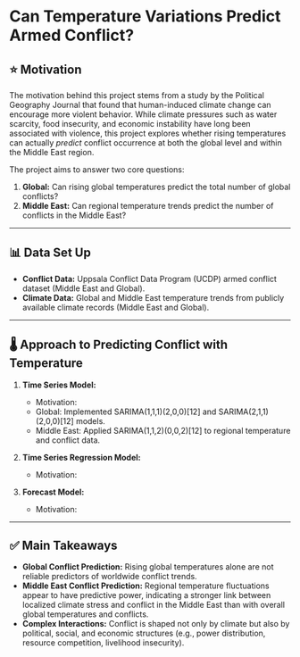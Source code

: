 # Can Temperature Variations Predict Armed Conflict?

## ⭐ Motivation
The motivation behind this project stems from a study by the Political Geography Journal that found that human-induced climate change can encourage more violent behavior. While climate pressures such as water scarcity, food insecurity, and economic instability have long been associated with violence, this project explores whether rising temperatures can actually *predict* conflict occurrence at both the global level and within the Middle East region.  

The project aims to answer two core questions:  
1. **Global:** Can rising global temperatures predict the total number of global conflicts?  
2. **Middle East:** Can regional temperature trends predict the number of conflicts in the Middle East?  

---

## 📊 Data Set Up
- **Conflict Data:** Uppsala Conflict Data Program (UCDP) armed conflict dataset (Middle East and Global).
- **Climate Data:** Global and Middle East temperature trends from publicly available climate records (Middle East and Global).  

---

## 🌡️ Approach to Predicting Conflict with Temperature
1. **Time Series Model:**
   - Motivation:
   - Global: Implemented SARIMA(1,1,1)(2,0,0)[12] and SARIMA(2,1,1)(2,0,0)[12] models.
   - Middle East: Applied SARIMA(1,1,2)(0,0,2)[12] to regional temperature and conflict data.  

3. **Time Series Regression Model:**  
   - Motivation:

4. **Forecast Model:**  
   - Motivation:

---

## ✅ Main Takeaways
- **Global Conflict Prediction:** Rising global temperatures alone are not reliable predictors of worldwide conflict trends.  
- **Middle East Conflict Prediction:** Regional temperature fluctuations appear to have predictive power, indicating a stronger link between localized climate stress and conflict in the Middle East than with overall global temperatures and conflicts.  
- **Complex Interactions:** Conflict is shaped not only by climate but also by political, social, and economic structures (e.g., power distribution, resource competition, livelihood insecurity).   

